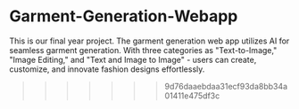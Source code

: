 # Garment-Generation-Webapp
This is our final year project. The garment generation web app utilizes AI for seamless garment generation. With three categories as "Text-to-Image," "Image Editing," and "Text and Image to Image" - users can create, customize, and innovate fashion designs effortlessly.
>>>>>>> 9d76daaebdaa31ecf93da8bb34a01411e475df3c

